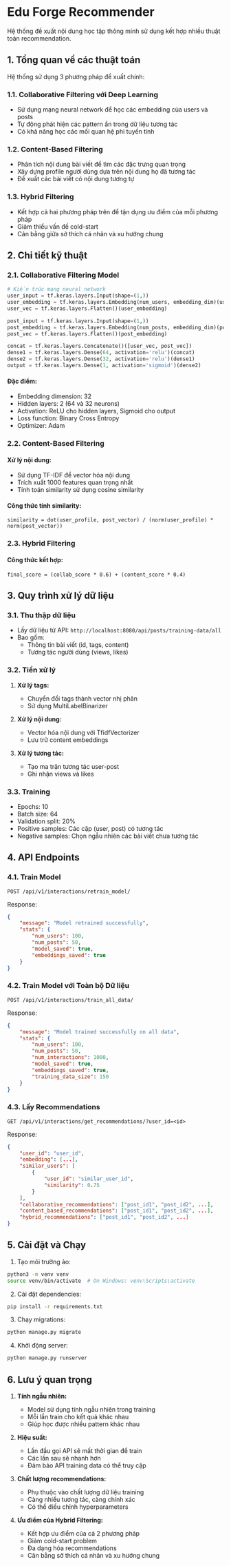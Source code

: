 # Edu Forge Recommender

Hệ thống đề xuất nội dung học tập thông minh sử dụng kết hợp nhiều thuật toán recommendation.

## 1. Tổng quan về các thuật toán

Hệ thống sử dụng 3 phương pháp đề xuất chính:

### 1.1. Collaborative Filtering với Deep Learning
- Sử dụng mạng neural network để học các embedding của users và posts
- Tự động phát hiện các pattern ẩn trong dữ liệu tương tác
- Có khả năng học các mối quan hệ phi tuyến tính

### 1.2. Content-Based Filtering
- Phân tích nội dung bài viết để tìm các đặc trưng quan trọng
- Xây dựng profile người dùng dựa trên nội dung họ đã tương tác
- Đề xuất các bài viết có nội dung tương tự

### 1.3. Hybrid Filtering
- Kết hợp cả hai phương pháp trên để tận dụng ưu điểm của mỗi phương pháp
- Giảm thiểu vấn đề cold-start
- Cân bằng giữa sở thích cá nhân và xu hướng chung

## 2. Chi tiết kỹ thuật

### 2.1. Collaborative Filtering Model

```python
# Kiến trúc mạng neural network
user_input = tf.keras.layers.Input(shape=(1,))
user_embedding = tf.keras.layers.Embedding(num_users, embedding_dim)(user_input)
user_vec = tf.keras.layers.Flatten()(user_embedding)

post_input = tf.keras.layers.Input(shape=(1,))
post_embedding = tf.keras.layers.Embedding(num_posts, embedding_dim)(post_input)
post_vec = tf.keras.layers.Flatten()(post_embedding)

concat = tf.keras.layers.Concatenate()([user_vec, post_vec])
dense1 = tf.keras.layers.Dense(64, activation='relu')(concat)
dense2 = tf.keras.layers.Dense(32, activation='relu')(dense1)
output = tf.keras.layers.Dense(1, activation='sigmoid')(dense2)
```

#### Đặc điểm:
- Embedding dimension: 32
- Hidden layers: 2 (64 và 32 neurons)
- Activation: ReLU cho hidden layers, Sigmoid cho output
- Loss function: Binary Cross Entropy
- Optimizer: Adam

### 2.2. Content-Based Filtering

#### Xử lý nội dung:
- Sử dụng TF-IDF để vector hóa nội dung
- Trích xuất 1000 features quan trọng nhất
- Tính toán similarity sử dụng cosine similarity

#### Công thức tính similarity:
```
similarity = dot(user_profile, post_vector) / (norm(user_profile) * norm(post_vector))
```

### 2.3. Hybrid Filtering

#### Công thức kết hợp:
```
final_score = (collab_score * 0.6) + (content_score * 0.4)
```

## 3. Quy trình xử lý dữ liệu

### 3.1. Thu thập dữ liệu
- Lấy dữ liệu từ API: `http://localhost:8080/api/posts/training-data/all`
- Bao gồm:
  - Thông tin bài viết (id, tags, content)
  - Tương tác người dùng (views, likes)

### 3.2. Tiền xử lý
1. **Xử lý tags:**
   - Chuyển đổi tags thành vector nhị phân
   - Sử dụng MultiLabelBinarizer

2. **Xử lý nội dung:**
   - Vector hóa nội dung với TfidfVectorizer
   - Lưu trữ content embeddings

3. **Xử lý tương tác:**
   - Tạo ma trận tương tác user-post
   - Ghi nhận views và likes

### 3.3. Training
- Epochs: 10
- Batch size: 64
- Validation split: 20%
- Positive samples: Các cặp (user, post) có tương tác
- Negative samples: Chọn ngẫu nhiên các bài viết chưa tương tác

## 4. API Endpoints

### 4.1. Train Model
```
POST /api/v1/interactions/retrain_model/
```
Response:
```json
{
    "message": "Model retrained successfully",
    "stats": {
        "num_users": 100,
        "num_posts": 50,
        "model_saved": true,
        "embeddings_saved": true
    }
}
```

### 4.2. Train Model với Toàn bộ Dữ liệu
```
POST /api/v1/interactions/train_all_data/
```
Response:
```json
{
    "message": "Model trained successfully on all data",
    "stats": {
        "num_users": 100,
        "num_posts": 50,
        "num_interactions": 1000,
        "model_saved": true,
        "embeddings_saved": true,
        "training_data_size": 150
    }
}
```

### 4.3. Lấy Recommendations
```
GET /api/v1/interactions/get_recommendations/?user_id=<id>
```
Response:
```json
{
    "user_id": "user_id",
    "embedding": [...],
    "similar_users": [
        {
            "user_id": "similar_user_id",
            "similarity": 0.75
        }
    ],
    "collaborative_recommendations": ["post_id1", "post_id2", ...],
    "content_based_recommendations": ["post_id1", "post_id2", ...],
    "hybrid_recommendations": ["post_id1", "post_id2", ...]
}
```

## 5. Cài đặt và Chạy

1. Tạo môi trường ảo:
```bash
python3 -m venv venv
source venv/bin/activate  # On Windows: venv\Scripts\activate
```

2. Cài đặt dependencies:
```bash
pip install -r requirements.txt
```

3. Chạy migrations:
```bash
python manage.py migrate
```

4. Khởi động server:
```bash
python manage.py runserver
```

## 6. Lưu ý quan trọng

1. **Tính ngẫu nhiên:**
   - Model sử dụng tính ngẫu nhiên trong training
   - Mỗi lần train cho kết quả khác nhau
   - Giúp học được nhiều pattern khác nhau

2. **Hiệu suất:**
   - Lần đầu gọi API sẽ mất thời gian để train
   - Các lần sau sẽ nhanh hơn
   - Đảm bảo API training data có thể truy cập

3. **Chất lượng recommendations:**
   - Phụ thuộc vào chất lượng dữ liệu training
   - Càng nhiều tương tác, càng chính xác
   - Có thể điều chỉnh hyperparameters

4. **Ưu điểm của Hybrid Filtering:**
   - Kết hợp ưu điểm của cả 2 phương pháp
   - Giảm cold-start problem
   - Đa dạng hóa recommendations
   - Cân bằng sở thích cá nhân và xu hướng chung